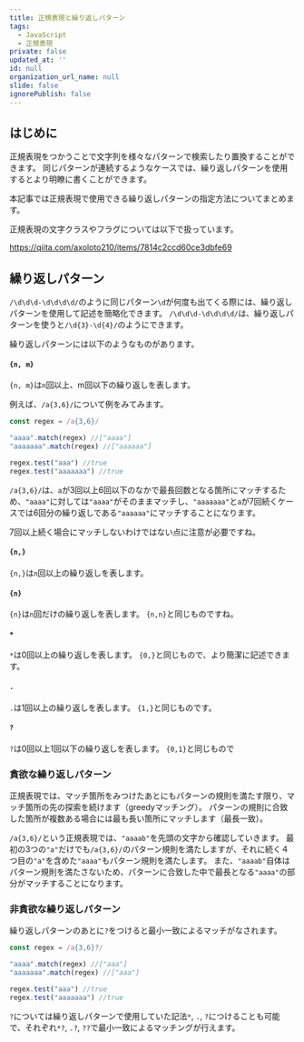 ```yaml
---
title: 正規表現と繰り返しパターン
tags:
  - JavaScript
  - 正規表現
private: false
updated_at: ''
id: null
organization_url_name: null
slide: false
ignorePublish: false
---
```

## はじめに
正規表現をつかうことで文字列を様々なパターンで検索したり置換することができます。
同じパターンが連続するようなケースでは、繰り返しパターンを使用するとより明瞭に書くことができます。

本記事では正規表現で使用できる繰り返しパターンの指定方法についてまとめます。

正規表現の文字クラスやフラグについては以下で扱っています。

https://qiita.com/axoloto210/items/7814c2ccd60ce3dbfe69

## 繰り返しパターン
`/\d\d\d-\d\d\d\d/`のように同じパターン`\d`が何度も出てくる際には、繰り返しパターンを使用して記述を簡略化できます。
`/\d\d\d-\d\d\d\d/`は、繰り返しパターンを使うと`/\d{3}-\d{4}/`のようにできます。

繰り返しパターンには以下のようなものがあります。
#### `{n, m}`
`{n, m}`は`n`回以上、m回以下の繰り返しを表します。

例えば、`/a{3,6}/`について例をみてみます。
```js
const regex = /a{3,6}/

"aaaa".match(regex) //["aaaa"] 
"aaaaaaa".match(regex) //["aaaaaa"] 

regex.test("aaa") //true
regex.test("aaaaaaa") //true
```

`/a{3,6}/`は、`a`が3回以上6回以下のなかで最長回数となる箇所にマッチするため、`"aaaa"`に対しては`"aaaa"`がそのままマッチし、`"aaaaaaa"`と`a`が7回続くケースでは6回分の繰り返しである`"aaaaaa"`にマッチすることになります。

7回以上続く場合にマッチしないわけではない点に注意が必要ですね。

#### `{n,}`
`{n,}`は`n`回以上の繰り返しを表します。

#### `{n}`
`{n}`は`n`回だけの繰り返しを表します。
`{n,n}`と同じものですね。

#### `*`
`*`は0回以上の繰り返しを表します。
`{0,}`と同じもので、より簡潔に記述できます。

#### `.`
`.`は1回以上の繰り返しを表します。
`{1,}`と同じものです。

#### `?`
`?`は0回以上1回以下の繰り返しを表します。
`{0,1}`と同じもので


### 貪欲な繰り返しパターン
正規表現では、マッチ箇所をみつけたあとにもパターンの規則を満たす限り、マッチ箇所の先の探索を続けます（greedyマッチング）。
パターンの規則に合致した箇所が複数ある場合には最も長い箇所にマッチします（最長一致）。

`/a{3,6}/`という正規表現では、`"aaaab"`を先頭の文字から確認していきます。
最初の3つの`"a"`だけでも`/a{3,6}/`のパターン規則を満たしますが、それに続く４つ目の`"a"`を含めた`"aaaa"`もパターン規則を満たします。
また、`"aaaab"`自体はパターン規則を満たさないため、パターンに合致した中で最長となる`"aaaa"`の部分がマッチすることになります。

### 非貪欲な繰り返しパターン
繰り返しパターンのあとに`?`をつけると最小一致によるマッチがなされます。
```js
const regex = /a{3,6}?/

"aaaa".match(regex) //["aaa"] 
"aaaaaaa".match(regex) //["aaa"] 

regex.test("aaa") //true
regex.test("aaaaaaa") //true
```

`?`については繰り返しパターンで使用していた記法`*`, `.`, `?`につけることも可能で、それぞれ`*?`, `.?`, `??`で最小一致によるマッチングが行えます。 